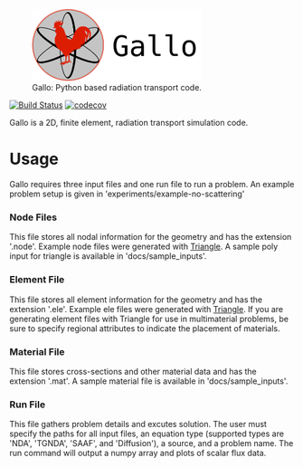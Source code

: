 <figure>
  <img src="assets/logo_text.svg" alt="py-aiger logo" width=300px>
  <figcaption>
  Gallo: Python based radiation transport code.
  </figcaption>

</figure>


[![Build Status](https://travis-ci.org/mzweig/gallo.svg?branch=master)](https://travis-ci.org/mzweig/gallo)
[![codecov](https://codecov.io/gh/mzweig/gallo/branch/master/graph/badge.svg)](https://codecov.io/gh/mzweig/gallo)

Gallo is a 2D, finite element, radiation transport simulation code. 

# Usage
Gallo requires three input files and one run file to run a problem. An example problem setup is given in 'experiments/example-no-scattering'

### Node Files
This file stores all nodal information for the geometry and has the extension '.node'. Example node files were generated with [Triangle](https://www.cs.cmu.edu/~quake/triangle.html). A sample poly input for triangle is available in 'docs/sample_inputs'.

### Element File
This file stores all element information for the geometry and has the extension '.ele'. Example ele files were generated with 
[Triangle](https://www.cs.cmu.edu/~quake/triangle.html). If you are generating element files with Triangle for use in multimaterial problems, be sure to specify regional attributes to indicate the placement of materials.

### Material File
This file stores cross-sections and other material data and has the extension '.mat'. A sample material file is available in 'docs/sample_inputs'.

### Run File
This file gathers problem details and excutes solution. The user must specify the paths for all input files, an equation type (supported types are 'NDA', 'TGNDA', 'SAAF', and 'Diffusion'), a source, and a problem name. The run command will output a numpy array and plots of scalar flux data.
